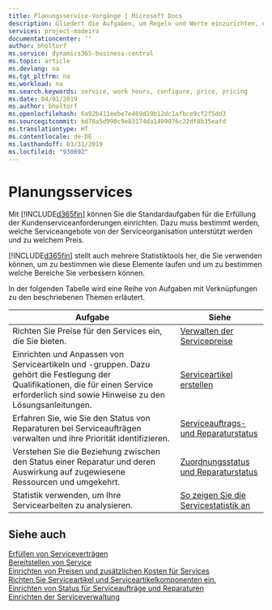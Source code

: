 ```yaml
---
title: Planungsservice-Vorgänge | Microsoft Docs
description: Gliedert die Aufgaben, um Regeln und Werte einzurichten, um Ihre Servicerichtlinien und Arbeitsgänge zu definieren.
services: project-madeira
documentationcenter: ''
author: bholtorf
ms.service: dynamics365-business-central
ms.topic: article
ms.devlang: na
ms.tgt_pltfrm: na
ms.workload: na
ms.search.keywords: service, work hours, configure, price, pricing
ms.date: 04/01/2019
ms.author: bholtorf
ms.openlocfilehash: 6a92b411eebe7e469d19b12dc1afbce9cf2f5dd3
ms.sourcegitcommit: bd78a5d990c9e83174da1409076c22df8b35eafd
ms.translationtype: HT
ms.contentlocale: de-DE
ms.lasthandoff: 03/31/2019
ms.locfileid: "930692"
---
```

# <a name="planning-services"></a>Planungsservices
Mit [!INCLUDE[d365fin](includes/d365fin_md.md)] können Sie die Standardaufgaben für die Erfüllung der Kundenserviceanforderungen einrichten. Dazu muss bestimmt werden, welche Serviceangebote von der Serviceorganisation unterstützt werden und zu welchem Preis.   

[!INCLUDE[d365fin](includes/d365fin_md.md)] stellt auch mehrere Statistiktools her, die Sie verwenden können, um zu bestimmen wie diese Elemente laufen und um zu bestimmen welche Bereiche Sie verbessern können.
  
In der folgenden Tabelle wird eine Reihe von Aufgaben mit Verknüpfungen zu den beschriebenen Themen erläutert.   
  
|**Aufgabe**|**Siehe**|  
|------------|-------------|  
|Richten Sie Preise für den Services ein, die Sie bieten.|[Verwalten der Servicepreise](service-service-price-management.md)|
|Einrichten und Anpassen von Serviceartikeln und -gruppen. Dazu gehört die Festlegung der Qualifikationen, die für einen Service erforderlich sind sowie Hinweise zu den Lösungsanleitungen.| [Serviceartikel erstellen](service-how-to-create-service-items.md)|  
|Erfahren Sie, wie Sie den Status von Reparaturen bei Serviceaufträgen verwalten und ihre Priorität identifizieren.|[Serviceauftrags- und Reparaturstatus](service-service-order-status-and-repair-status.md)|  
|Verstehen Sie die Beziehung zwischen den Status einer Reparatur und deren Auswirkung auf zugewiesene Ressourcen und umgekehrt.|[Zuordnungsstatus und Reparaturstatus](service-allocation-status-and-repair-status.md)|  
|Statistik verwenden, um Ihre Servicearbeiten zu analysieren. | [So zeigen Sie die Servicestatistik an](service-service-statistics.md) |

## <a name="see-also"></a>Siehe auch
[Erfüllen von Serviceverträgen](service-fulfill-service-contracts.md)  
[Bereitstellen von Service](service-deliver-service.md)  
[Einrichten von Preisen und zusätzlichen Kosten für Services](service-how-setup-service-costs-pricing.md)  
[Richten Sie Serviceartikel und Serviceartikelkomponenten ein.](service-how-setup-service-items.md)  
[Einrichten von Status für Serviceaufträge und Reparaturen](service-order-repair-status.md)  
[Einrichten der Serviceverwaltung](service-setup-service.md)  
